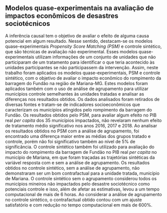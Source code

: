 ## Modelos quase-experimentais na avaliação de impactos econômicos de desastres sociotécnicos

A inferência causal tem o objetivo de avaliar o efeito de alguma causa potencial em algum resultado. Nesse sentido, destacam-se os modelos quase-experimentais *Propensity Score Matching (PSM)* e controle sintético, que são técnicas de avaliação não experimental. Esses modelos quase-experimentais utilizam informações de um conjunto de unidades que não participaram de um tratamento para identificar o que teria acontecido às unidades participantes se não participassem da intervenção. Assim, neste trabalho foram aplicados os modelos quase-experimentais, PSM e controle sintético, com o objetivo de avaliar o impacto econômico do rompimento da barragem do Fundão na região de Mariana-MG. Estes modelos foram aplicados também com o uso de análise de agrupamento para utilizar municípios controle semelhantes às unidades tratadas e analisar as diferenças nos resultados obtidos. Os dados analisados foram retirados de diversas fontes e tratam-se de indicadores socioeconômicos que caracterizam os municípios atingidos pelo rompimento da barragem do Fundão. Os resultados obtidos pelo PSM, para avaliar algum efeito no PIB real *per capita* dos 35 municípios impactados, não revelaram nenhum efeito de tratamento médio significativo nos anos 2016, 2017 e 2018. Ao analisar os resultados obtidos no PSM com a análise de agrupamento, foi encontrado uma diferença maior entre as médias dos grupos tratado e controle, porém não foi significativo também ao nível de 5\% de significância. O controle sintético também foi utilizado para avaliação do impacto do rompimento da barragem de Fundão no PIB real *per capita* no município de Mariana, em que foram traçadas as trajetórias sintéticas da variável resposta com e sem a análise de agrupamento. Os resultados obtidos no controle sintético, sem a análise de agrupamento, não demonstraram ser um bom contrafactual para a unidade tratada, município de Mariana. O controle sintético sem o agrupamento considerou todos os municípios mineiros não impactados pelo desastre sociotécnico como potenciais controle e isso, além de afetar as estimativas, levou a um tempo computacional de mais de 6 horas. Ao considerar a análise de agrupamento no controle sintético, o contrafactual obtido contou com um ajuste satisfatório e com redução no tempo computacional em mais de 600\%.
